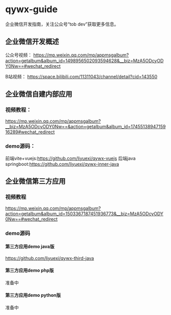 # qywx-guide
企业微信开发指南，关注公众号“tob dev”获取更多信息。
## 企业微信开发概述
公众号视频：
https://mp.weixin.qq.com/mp/appmsgalbum?action=getalbum&album_id=1498956502093594628&__biz=MzA5ODcyODY0Nw==#wechat_redirect

B站视频：
https://space.bilibili.com/11311043/channel/detail?cid=143550

## 企业微信自建内部应用
### 视频教程：  
https://mp.weixin.qq.com/mp/appmsgalbum?__biz=MzA5ODcyODY0Nw==&action=getalbum&album_id=1745513894715916289#wechat_redirect
### demo源码：
前端vite+vuejs:https://github.com/liyuexi/qywx-vuejs 
后端java springboot:https://github.com/liyuexi/qywx-inner-java 

## 企业微信第三方应用
### 视频教程
https://mp.weixin.qq.com/mp/appmsgalbum?action=getalbum&album_id=1503367187451936773&__biz=MzA5ODcyODY0Nw==#wechat_redirect
### demo源码
#### 第三方应用demo java版
https://github.com/liyuexi/qywx-third-java

#### 第三方应用demo php版
准备中

#### 第三方应用demo python版
准备中



